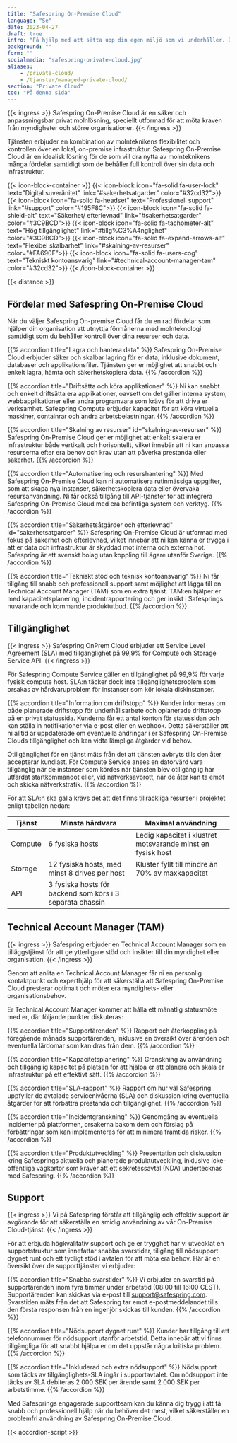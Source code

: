 ```yaml
---
title: "Safespring On-Premise Cloud"
language: "Se"
date: 2023-04-27
draft: true
intro: "Få hjälp med att sätta upp din egen miljö som vi underhåller. Då får du kraften från molnet - i ditt- eller vårt datacenter."
background: ""
form: ""
socialmedia: "safespring-private-cloud.jpg"
aliases:
    - /private-cloud/
    - /tjanster/managed-private-cloud/
section: "Private Cloud"
toc: "På denna sida"
---
```


{{< ingress >}}
Safespring On-Premise Cloud är en säker och anpassningsbar privat molnlösning, speciellt utformad för att möta kraven från myndigheter och större organisationer. 
{{< /ingress >}}

Tjänsten erbjuder en kombination av molnteknikens flexibilitet och kontrollen över en lokal, on-premise infrastruktur. Safespring On-Premise Cloud är en idealisk lösning för de som vill dra nytta av molnteknikens många fördelar samtidigt som de behåller full kontroll över sin data och infrastruktur.

{{< icon-block-container >}}
    {{< icon-block icon="fa-solid fa-user-lock" text="Digital suveränitet" link="#sakerhetsatgarder" color="#32cd32">}}
    {{< icon-block icon="fa-solid fa-headset" text="Professionell support" link="#support" color="#195F8C">}}
    {{< icon-block icon="fa-solid fa-shield-alt" text="Säkerhet/ efterlevnad" link="#sakerhetsatgarder" color="#3C9BCD">}}
    {{< icon-block icon="fa-solid fa-tachometer-alt" text="Hög tillgänglighet" link="#tillg%C3%A4nglighet" color="#3C9BCD">}}
    {{< icon-block icon="fa-solid fa-expand-arrows-alt" text="Flexibel skalbarhet" link="#skalning-av-resurser" color="#FA690F">}}
    {{< icon-block icon="fa-solid fa-users-cog" text="Tekniskt kontoansvarig" link="#technical-account-manager-tam" color="#32cd32">}}
{{< /icon-block-container >}}

{{< distance >}}

## Fördelar med Safespring On-Premise Cloud
När du väljer Safespring On-premise Cloud får du en rad fördelar som hjälper din organisation att utnyttja förmånerna med molnteknologi samtidigt som du behåller kontroll över dina resurser och data.

{{% accordion title="Lagra och hantera data" %}}
Safespring On-Premise Cloud erbjuder säker och skalbar lagring för er data, inklusive dokument, databaser och applikationsfiler. Tjänsten ger er möjlighet att snabbt och enkelt lagra, hämta och säkerhetskopiera data.
{{% /accordion %}}

{{% accordion title="Driftsätta och köra applikationer" %}}
Ni kan snabbt och enkelt driftsätta era applikationer, oavsett om det gäller interna system, webbapplikationer eller andra programvara som krävs för att driva er verksamhet. Safespring Compute erbjuder kapacitet för att köra virtuella maskiner, containrar och andra arbetsbelastningar.
{{% /accordion %}}

{{% accordion title="Skalning av resurser" id="skalning-av-resurser" %}}
Safespring On-Premise Cloud ger er möjlighet att enkelt skalera er infrastruktur både vertikalt och horisontellt, vilket innebär att ni kan anpassa resurserna efter era behov och krav utan att påverka prestanda eller säkerhet.
{{% /accordion %}}

{{% accordion title="Automatisering och resurshantering" %}}
Med Safespring On-Premise Cloud kan ni automatisera rutinmässiga uppgifter, som att skapa nya instanser, säkerhetskopiera data eller övervaka resursanvändning. Ni får också tillgång till API-tjänster för att integrera Safespring On-Premise Cloud med era befintliga system och verktyg.
{{% /accordion %}}

{{% accordion title="Säkerhetsåtgärder och efterlevnad" id="sakerhetsatgarder" %}}
Safespring On-Premise Cloud är utformad med fokus på säkerhet och efterlevnad, vilket innebär att ni kan känna er trygga i att er data och infrastruktur är skyddad mot interna och externa hot. Safespring är ett svenskt bolag utan koppling till ägare utanför Sverige.
{{% /accordion %}}

{{% accordion title="Tekniskt stöd och teknisk kontoansvarig" %}}
Ni får tillgång till snabb och professionell support samt möjlighet att lägga till en Technical Account Manager (TAM) som en extra tjänst. TAM:en hjälper er med kapacitetsplanering, incidentrapportering och ger insikt i Safesprings nuvarande och kommande produktutbud.
{{% /accordion %}}

## Tillgänglighet

{{< ingress >}}
Safespring OnPrem Cloud erbjuder ett Service Level Agreement (SLA) med tillgänglighet på 99,9% för Compute och Storage Service API.
{{< /ingress >}}

För Safespring Compute Service gäller en tillgänglighet på 99,9% för varje fysisk compute host. SLA:n täcker dock inte tillgänglighetsproblem som orsakas av hårdvaruproblem för instanser som kör lokala diskinstanser.

{{% accordion title="Information om driftstopp" %}}
Kunder informeras om både planerade driftstopp för underhållsarbete och oplanerade driftstopp på en privat statussida. Kunderna får ett antal konton för statussidan och kan ställa in notifikationer via e-post eller en webhook. Detta säkerställer att ni alltid är uppdaterade om eventuella ändringar i er Safespring On-Premise Clouds tillgänglighet och kan vidta lämpliga åtgärder vid behov.

Otillgänglighet för en tjänst mäts från det att tjänsten avbryts tills den åter accepterar kundlast. För Compute Service anses en datorvärd vara tillgänglig när de instanser som kördes när tjänsten blev otillgänglig har utfärdat startkommandot eller, vid nätverksavbrott, när de åter kan ta emot och skicka nätverkstrafik.
{{% /accordion %}}

För att SLA:n ska gälla krävs det att det finns tillräckliga resurser i projektet enligt tabellen nedan:

| Tjänst  | Minsta hårdvara                                           | Maximal användning                                          |
|---------|-----------------------------------------------------------|-------------------------------------------------------------|
| Compute | 6 fysiska hosts                                           | Ledig kapacitet i klustret motsvarande minst en fysisk host |
| Storage | 12 fysiska hosts, med minst 8 drives per host             | Kluster fyllt till mindre än 70% av maxkapacitet            |
| API     | 3 fysiska hosts för backend som körs i 3 separata chassin |                                                             |



## Technical Account Manager (TAM)

{{< ingress >}}
Safespring erbjuder en Technical Account Manager som en tilläggstjänst för att ge ytterligare stöd och insikter till din myndighet eller organisation.
{{< /ingress >}}

Genom att anlita en Technical Account Manager får ni en personlig kontaktpunkt och experthjälp för att säkerställa att Safespring On-Premise Cloud presterar optimalt och möter era myndighets- eller organisationsbehov.

Er Technical Account Manager kommer att hålla ett månatlig statusmöte med er, där följande punkter diskuteras:

{{% accordion title="Supportärenden" %}}
Rapport och återkoppling på föregående månads supportärenden, inklusive en översikt över ärenden och eventuella lärdomar som kan dras från dem.
{{% /accordion %}}

{{% accordion title="Kapacitetsplanering" %}}
Granskning av användning och tillgänglig kapacitet på platsen för att hjälpa er att planera och skala er infrastruktur på ett effektivt sätt.
{{% /accordion %}}

{{% accordion title="SLA-rapport" %}}
Rapport om hur väl Safespring uppfyller de avtalade servicenivåerna (SLA) och diskussion kring eventuella åtgärder för att förbättra prestanda och tillgänglighet.
{{% /accordion %}}

{{% accordion title="Incidentgranskning" %}}
Genomgång av eventuella incidenter på plattformen, orsakerna bakom dem och förslag på förbättringar som kan implementeras för att minimera framtida risker.
{{% /accordion %}}

{{% accordion title="Produktutveckling" %}}
Presentation och diskussion kring Safesprings aktuella och planerade produktutveckling, inklusive icke-offentliga vägkartor som kräver att ett sekretessavtal (NDA) undertecknas med Safespring.
{{% /accordion %}}

## Support
{{< ingress >}}
Vi på Safespring förstår att tillgänglig och effektiv support är avgörande för att säkerställa en smidig användning av vår On-Premise Cloud-tjänst. 
{{< /ingress >}}

För att erbjuda högkvalitativ support och ge er trygghet har vi utvecklat en supportstruktur som innefattar snabba svarstider, tillgång till nödsupport dygnet runt och ett tydligt stöd i avtalen för att möta era behov. Här är en översikt över de supporttjänster vi erbjuder:

{{% accordion title="Snabba svarstider" %}}
Vi erbjuder en svarstid på supportärenden inom fyra timmar under arbetstid (08:00 till 16:00 CEST). Supportärenden kan skickas via e-post till support@safespring.com. Svarstiden mäts från det att Safespring tar emot e-postmeddelandet tills den första responsen från en ingenjör skickas till kunden.
{{% /accordion %}}

{{% accordion title="Nödsupport dygnet runt" %}}
Kunder har tillgång till ett telefonnummer för nödsupport utanför arbetstid. Detta innebär att vi finns tillgängliga för att snabbt hjälpa er om det uppstår några kritiska problem.
{{% /accordion %}}

{{% accordion title="Inkluderad och extra nödsupport" %}}
Nödsupport som täcks av tillgänglighets-SLA ingår i supportavtalet. Om nödsupport inte täcks av SLA debiteras 2 000 SEK per ärende samt 2 000 SEK per arbetstimme.
{{% /accordion %}}

Med Safesprings engagerade supportteam kan du känna dig trygg i att få snabb och professionell hjälp när du behöver det mest, vilket säkerställer en problemfri användning av Safespring On-Premise Cloud.


{{< accordion-script >}}
